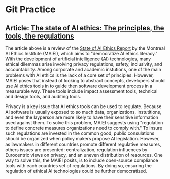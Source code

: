 # Git Practice
## Article: [The state of AI ethics: The principles, the tools, the regulations](https://venturebeat.com/2022/02/03/the-state-of-ai-ethics-the-principles-the-tools-the-regulations/)

The article above is a review of the [State of AI Ethics Report](https://montrealethics.ai/state) by the Montreal AI Ethics Institute (MAIEI), which aims to "democratize AI ethics literacy." With the development of artificial intelligence (AI) technologies, many ethical dilemmas arise involving privacy regulations, safety, inclusivity, and accountability. Among corporate and academic instutions, one of the main problems with AI ethics is the lack of a core set of principles. However, MAIEI poses that instead of looking to abstract concepts, developers should use AI ethics tools in to guide then software development process in a measurable way. These tools include impact assessment tools, technical and design tools, and auditing tools.

Privacy is a key issue that AI ethics tools can be used to regulate. Because AI software is usually exposed to so much data, organizations, instutitions, and even the layperson are more likely to have their sensitive information used against them. To solve this problem, MAIEI suggests using "regulation to define concrete measures organizations need to comply with." To insure such regulations are invested in the common good, public consulations should be organized when policy makers propose AI legislation. However, as lawmakers in different countries promote different regulative measures, others issues are presented: centralization, regulation influences by Eurocentric views on privacy, and an uneven distribution of resources. One way to solve this, the MAIEI posits, is to include open-source compliance tools with each countries set of regulations. By doing so, ensuring the regulation of ethical AI technologies could be further democratized.